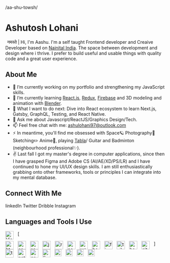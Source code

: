 
/aa-shu-towsh/
# Ashutosh Lohani 

<img src="https://media.giphy.com/media/hvRJCLFzcasrR4ia7z/giphy.gif" width="2px"> नमस्ते | Hi, I'm Aashu. I'm a self taught Frontend developer and Creaive Developer based on [Nainital India](https://www.google.com/search?q=nainital&sxsrf=ALiCzsZbA5imlaxq1odPnOGj6P7fMADoug%3A1654019878275&source=hp&ei=JleWYujnDuf04-EPyrS_mAk&iflsig=AJiK0e8AAAAAYpZlNteAUU4R-d8-xzd8i0nVHZmfP4Qo&gs_ssp=eJzj4tTP1TcwtEjOtjRg9OLIS8zMyyxJzAEAPqQGUg&oq=nani&gs_lcp=Cgdnd3Mtd2l6EAMYADIKCC4QsQMQgwEQCjIECC4QQzIKCAAQsQMQgwEQCjIKCAAQsQMQgwEQCjIICC4QgAQQ1AIyBAgAEEMyDQguELEDEMcBEKMCEAoyCggAELEDEIMBEAoyDQgAELEDEIMBEMkDEAoyBQgAEIAEOgcIIxDqAhAnOgcILhDqAhAnOgQILhAnOgQIIxAnOgUILhCRAjoRCC4QgAQQsQMQgwEQxwEQ0QM6CwgAEIAEELEDEIMBOgcILhDUAhBDOgoIABCABBCHAhAUOgUILhCABFCiC1jAJGD_MGgBcAB4AIAB4QGIAYYGkgEFMC4zLjGYAQCgAQGwAQo&sclient=gws-wiz). The space between development and design where i thrive. I prefer to build useful and usable things with quality code and a great user experience. 

## About Me
- 🔭 I’m currently working on my portfolio and strengthening my JavaScript skills.
- 🌱 I’m currently learning [React.js](https://reactjs.org/), [Redux](https://redux.js.org/), [Firebase](https://firebase.google.com/) and 3D modeling and animation with [Blender](https://www.blender.org/).
- 🤔 What I want to do next: Dive into React ecosystem to learn Next.js, Gatsby, GraphQL, Testing, and React Native.
- 💬 Ask me about Javascript/ReactJS/Graphics Design/Tech.
- 📫 Feel free chat with me: ashulohani97@outlook.com
- ⚡ In meantime, you'll find me obsessed with Space🪐 Photography📸 Sketching✏️ Anime🍥, playing [Tabla](https://en.wikipedia.org/wiki/Tabla)/ Guitar and Badminton (neighbourhood professional✨).
- ✌️ Last fall I got my master's degree in computer applications, since then I have grasped Figma and Adobe CS (AI/AE/XD/PS/LR) and I have continued to hone my UI/UX design skills. I am still enthusiastically grabbing onto other frameworks, tools or principles I can integrate into my mental database.

## Connect With Me
linkedIn Twitter Dribble Instagram

## Languages and Tools I Use
[
[<img
   align="left"
   alt="Visual Studio Code"
   width="26px"
   style="padding-right: 10px"
   src="https://cdn.jsdelivr.net/gh/devicons/devicon/icons/vscode/vscode-original.svg"
/>](https://code.visualstudio.com/)

[<img
   align="left"
   alt="html"
   width="26px"
   style="padding-right: 10px"
   src="https://cdn.jsdelivr.net/gh/devicons/devicon/icons/html5/html5-original.svg"
/>](https://developer.mozilla.org/en-US/docs/Web/HTML)

[<img
   align="left"
   alt="css"
   width="26px"
   style="padding-right: 10px"
   src="https://cdn.jsdelivr.net/gh/devicons/devicon/icons/css3/css3-original.svg"
/>](https://developer.mozilla.org/en-US/docs/Web/CSS)

[<img
   align="left"
   alt="sass"
   width="26px"
   style="padding-right: 10px"
   src="https://cdn.jsdelivr.net/gh/devicons/devicon/icons/sass/sass-original.svg"
/>](https://sass-lang.com/)

[<img
   align="left"
   alt="javascript"
   width="26px"
   style="padding-right: 10px"
   src="https://cdn.jsdelivr.net/gh/devicons/devicon/icons/javascript/javascript-original.svg"
/>](https://developer.mozilla.org/en-US/docs/Web/JavaScript)

[<img
   align="left"
   alt="react js"
   width="26px"
   style="padding-right: 10px"
   src="https://cdn.jsdelivr.net/gh/devicons/devicon/icons/react/react-original.svg"
/>](https://reactjs.org/)

[<img
   align="left"
   alt="node js"
   width="26px"
   style="padding-right: 10px"
   src="https://cdn.jsdelivr.net/gh/devicons/devicon/icons/nodejs/nodejs-original.svg"
/>](https://nodejs.org/en/)

[<img
   align="left"
   alt="webpack"
   width="26px"
   style="padding-right: 10px"
   src="https://cdn.jsdelivr.net/gh/devicons/devicon/icons/webpack/webpack-original.svg"
/>](https://webpack.js.org/)

[<img
   align="left"
   alt="babel"
   width="26px"
   style="padding-right: 10px"
   src="https://cdn.jsdelivr.net/gh/devicons/devicon/icons/babel/babel-original.svg"
/>](https://babeljs.io/)

[<img
   align="left"
   alt="firebase"
   width="26px"
   style="padding-right: 10px"
   src="https://cdn.jsdelivr.net/gh/devicons/devicon/icons/firebase/firebase-plain.svg"
/>](https://firebase.google.com/)

[<img
   align="left"
   alt="tailwind css"
   width="26px"
   style="padding-right: 10px"
   src="https://cdn.jsdelivr.net/gh/devicons/devicon/icons/tailwindcss/tailwindcss-plain.svg"
/>](https://tailwindcss.com/)

[<img
   align="left"
   alt="bootstrap"
   width="26px"
   style="padding-right: 10px"
   src="https://cdn.jsdelivr.net/gh/devicons/devicon/icons/bootstrap/bootstrap-original.svg"
/>](https://getbootstrap.com/)

[<img
   align="left"
   alt="git"
   width="26px"
   style="padding-right: 10px"
   src="https://cdn.jsdelivr.net/gh/devicons/devicon/icons/git/git-original.svg"
/>](https://git-scm.com/)

[<img
   align="left"
   alt="terminal"
   width="26px"
   style="padding-right: 10px"
   src="https://img.icons8.com/ios-glyphs/90/undefined/console.png"
/>](https://docs.microsoft.com/en-us/windows/terminal/)

[<img
   align="left"
   alt="netlify"
   width="26px"
   style="padding-right: 10px"
   src="https://img.icons8.com/external-tal-revivo-shadow-tal-revivo/24/undefined/external-netlify-a-cloud-computing-company-that-offers-hosting-and-serverless-backend-services-for-static-websites-logo-shadow-tal-revivo.png"
/>](https://www.netlify.com/)

[<img
   align="left"
   alt="google"
   width="26px"
   style="padding-right: 10px"
   src="https://cdn.jsdelivr.net/gh/devicons/devicon/icons/google/google-plain.svg"
/>](https://www.google.com/)

[<img
   align="left"
   alt="figma"
   width="25px"
   style="padding-right: 10px"
   src="https://cdn.jsdelivr.net/gh/devicons/devicon/icons/figma/figma-original.svg"
/>](https://www.figma.com/)

[<img
   align="left"
   alt="after effects"
   width="22px"
   style="padding-right: 10px"
   src="https://cdn.jsdelivr.net/gh/devicons/devicon/icons/aftereffects/aftereffects-original.svg"
/>](https://www.adobe.com/products/aftereffects.html)

[<img
   align="left"
   alt="illustrator"
   width="22px"
   style="padding-right: 10px"
   src="https://cdn.jsdelivr.net/gh/devicons/devicon/icons/illustrator/illustrator-plain.svg"
/>](https://www.adobe.com/products/illustrator.html)

[<img
   align="left"
   alt="adobe xd"
   width="22px"
   style="padding-right: 10px"
   src="https://cdn.jsdelivr.net/gh/devicons/devicon/icons/xd/xd-plain.svg"
/>](https://www.adobe.com/products/xd.html)

[<img
   align="left"
   alt="photoshop"
   width="22px"
   style="padding-right: 10px"
   src="https://cdn.jsdelivr.net/gh/devicons/devicon/icons/photoshop/photoshop-plain.svg"
/>](https://www.adobe.com/products/photoshop.html)
]


